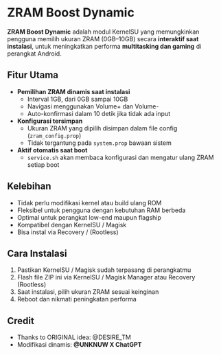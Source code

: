 # ZRAM Boost Dynamic

**ZRAM Boost Dynamic** adalah modul KernelSU yang memungkinkan pengguna memilih ukuran ZRAM (0GB–10GB) secara **interaktif saat instalasi**, untuk meningkatkan performa **multitasking dan gaming** di perangkat Android.

## Fitur Utama

- **Pemilihan ZRAM dinamis saat instalasi**
  - Interval 1GB, dari 0GB sampai 10GB
  - Navigasi menggunakan Volume+ dan Volume-
  - Auto-konfirmasi dalam 10 detik jika tidak ada input
- **Konfigurasi tersimpan**
  - Ukuran ZRAM yang dipilih disimpan dalam file config (`zram_config.prop`)
  - Tidak tergantung pada `system.prop` bawaan sistem
- **Aktif otomatis saat boot**
  - `service.sh` akan membaca konfigurasi dan mengatur ulang ZRAM setiap boot

## Kelebihan

- Tidak perlu modifikasi kernel atau build ulang ROM
- Fleksibel untuk pengguna dengan kebutuhan RAM berbeda
- Optimal untuk perangkat low-end maupun flagship
- Kompatibel dengan KernelSU / Magisk
- Bisa instal via Recovery / (Rootless)

## Cara Instalasi

1. Pastikan KernelSU / Magisk sudah terpasang di perangkatmu
2. Flash file ZIP ini via KernelSU / Magisk Manager atau Recovery (Rootless)
3. Saat instalasi, pilih ukuran ZRAM sesuai keinginan
4. Reboot dan nikmati peningkatan performa

## Credit

- Thanks to ORIGINAL idea: @DESIRE_TM
- Modifikasi dinamis: **@UNKNUW X ChatGPT**
